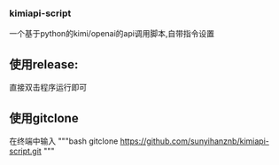 ### kimiapi-script
一个基于python的kimi/openai的api调用脚本,自带指令设置

## 使用release:
直接双击程序运行即可

## 使用gitclone
在终端中输入
"""bash
gitclone https://github.com/sunyihanznb/kimiapi-script.git
"""
